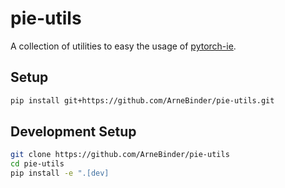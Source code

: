 # pie-utils
A collection of utilities to easy the usage of [pytorch-ie](https://github.com/ChristophAlt/pytorch-ie).

## Setup

```bash
pip install git+https://github.com/ArneBinder/pie-utils.git
```

## Development Setup

```bash
git clone https://github.com/ArneBinder/pie-utils
cd pie-utils
pip install -e ".[dev]
```
